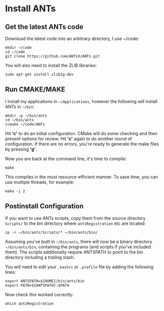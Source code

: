 # Install ANTs
## Get the latest ANTs code
Download the latest code into an arbitrary directory, I use ~/code:

```console
mkdir ~/code 
cd ~/code
git clone https://github.com/ANTsX/ANTs.git
```
You will also need to install the ZLIB libraries:

```console
sudo apt-get install zlib1g-dev
```

## Run CMAKE/MAKE
I install my applications in ```~/Applications```, however the following will install ANTs in ```~/bin```:

```console
mkdir -p ~/bin/ants
cd ~/bin/ants
ccmake ~/code/ANTs
```

Hit __'c'__ to do an initial configuration. CMake will do some checking and then present options for review. Hit __'c'__ again to do another round of configuration. If there are no errors, you're ready to generate the make files by pressing __'g'__.

Now you are back at the command line, it's time to compile:

```console
make
```

This compiles in the most resource-efficient manner. To save time, you can use multiple threads, for example:

```console
make -j 2
```
## Postinstall Configuration
If you want to use ANTs scripts, copy them from the source directory ```Scripts/``` to the bin directory where ```antsRegistration``` etc are located:

```console
cp -r ~/bin/ants/Scripts/* ~/bin/ants/bin/
```

Assuming you've built in ```~/bin/ants```, there will now be a binary directory ```~/bin/ants/bin```, containing the programs (and scripts if you've included them). The scripts additionally require ANTSPATH to point to the bin directory including a trailing slash.

You will need to edit your ```.bashrc``` or ```.profile``` file by adding the following lines:

```console
export ANTSPATH=${HOME}/bin/ants/bin
export PATH=${ANTSPATH}:$PATH
```

Now check this worked correctly:

```console
which antsRegistration
```
